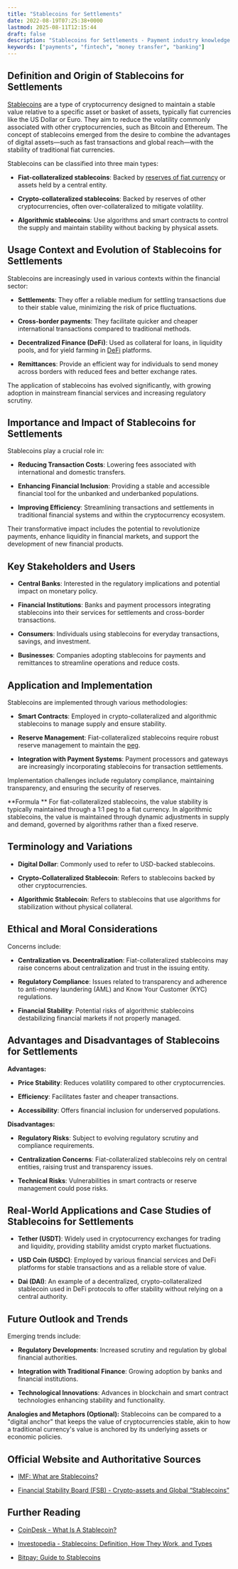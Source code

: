 ```yaml
---
title: "Stablecoins for Settlements"
date: 2022-08-19T07:25:38+0000
lastmod: 2025-08-11T12:15:44
draft: false
description: "Stablecoins for Settlements - Payment industry knowledge and insights"
keywords: ["payments", "fintech", "money transfer", "banking"]
---
```


## **Definition and Origin of Stablecoins for Settlements**

[Stablecoins](https://faisalkhanllc.xyz/resources/payments-wiki/s/what-is-a-stablecoin/) are a type of cryptocurrency designed to maintain a stable value relative to a specific asset or basket of assets, typically fiat currencies like the US Dollar or Euro. They aim to reduce the volatility commonly associated with other cryptocurrencies, such as Bitcoin and Ethereum. The concept of stablecoins emerged from the desire to combine the advantages of digital assets—such as fast transactions and global reach—with the stability of traditional fiat currencies.

Stablecoins can be classified into three main types:

- **Fiat-collateralized stablecoins**: Backed by [reserves of fiat currency](https://faisalkhanllc.xyz/resources/payments-wiki/r/reserve-currency/) or assets held by a central entity.

- **Crypto-collateralized stablecoins**: Backed by reserves of other cryptocurrencies, often over-collateralized to mitigate volatility.

- **Algorithmic stablecoins**: Use algorithms and smart contracts to control the supply and maintain stability without backing by physical assets.

## **Usage Context and Evolution of Stablecoins for Settlements**

Stablecoins are increasingly used in various contexts within the financial sector:

- **Settlements**: They offer a reliable medium for settling transactions due to their stable value, minimizing the risk of price fluctuations.

- **Cross-border payments**: They facilitate quicker and cheaper international transactions compared to traditional methods.

- **Decentralized Finance (DeFi)**: Used as collateral for loans, in liquidity pools, and for yield farming in [DeFi](https://faisalkhanllc.xyz/resources/payments-wiki/d/decentralized-finance-defi/) platforms.

- **Remittances**: Provide an efficient way for individuals to send money across borders with reduced fees and better exchange rates.

The application of stablecoins has evolved significantly, with growing adoption in mainstream financial services and increasing regulatory scrutiny.

## **Importance and Impact of Stablecoins for Settlements**

Stablecoins play a crucial role in:

- **Reducing Transaction Costs**: Lowering fees associated with international and domestic transfers.

- **Enhancing Financial Inclusion**: Providing a stable and accessible financial tool for the unbanked and underbanked populations.

- **Improving Efficiency**: Streamlining transactions and settlements in traditional financial systems and within the cryptocurrency ecosystem.

Their transformative impact includes the potential to revolutionize payments, enhance liquidity in financial markets, and support the development of new financial products.

## **Key Stakeholders and Users**

- **Central Banks**: Interested in the regulatory implications and potential impact on monetary policy.

- **Financial Institutions**: Banks and payment processors integrating stablecoins into their services for settlements and cross-border transactions.

- **Consumers**: Individuals using stablecoins for everyday transactions, savings, and investment.

- **Businesses**: Companies adopting stablecoins for payments and remittances to streamline operations and reduce costs.

## **Application and Implementation**

Stablecoins are implemented through various methodologies:

- **Smart Contracts**: Employed in crypto-collateralized and algorithmic stablecoins to manage supply and ensure stability.

- **Reserve Management**: Fiat-collateralized stablecoins require robust reserve management to maintain the [peg](https://faisalkhanllc.xyz/resources/payments-wiki/p/peg/).

- **Integration with Payment Systems**: Payment processors and gateways are increasingly incorporating stablecoins for transaction settlements.

Implementation challenges include regulatory compliance, maintaining transparency, and ensuring the security of reserves.

**Formula **
For fiat-collateralized stablecoins, the value stability is typically maintained through a 1:1 peg to a fiat currency. 
In algorithmic stablecoins, the value is maintained through dynamic adjustments in supply and demand, governed by algorithms rather than a fixed reserve.

## **Terminology and Variations**

- **Digital Dollar**: Commonly used to refer to USD-backed stablecoins.

- **Crypto-Collateralized Stablecoin**: Refers to stablecoins backed by other cryptocurrencies.

- **Algorithmic Stablecoin**: Refers to stablecoins that use algorithms for stabilization without physical collateral.

## **Ethical and Moral Considerations**

Concerns include:

- **Centralization vs. Decentralization**: Fiat-collateralized stablecoins may raise concerns about centralization and trust in the issuing entity.

- **Regulatory Compliance**: Issues related to transparency and adherence to anti-money laundering (AML) and Know Your Customer (KYC) regulations.

- **Financial Stability**: Potential risks of algorithmic stablecoins destabilizing financial markets if not properly managed.

## **Advantages and Disadvantages of Stablecoins for Settlements**

**Advantages:**

- **Price Stability**: Reduces volatility compared to other cryptocurrencies.

- **Efficiency**: Facilitates faster and cheaper transactions.

- **Accessibility**: Offers financial inclusion for underserved populations.

**Disadvantages:**

- **Regulatory Risks**: Subject to evolving regulatory scrutiny and compliance requirements.

- **Centralization Concerns**: Fiat-collateralized stablecoins rely on central entities, raising trust and transparency issues.

- **Technical Risks**: Vulnerabilities in smart contracts or reserve management could pose risks.

## **Real-World Applications and Case Studies of Stablecoins for Settlements**

- **Tether (USDT)**: Widely used in cryptocurrency exchanges for trading and liquidity, providing stability amidst crypto market fluctuations.

- **USD Coin (USDC)**: Employed by various financial services and DeFi platforms for stable transactions and as a reliable store of value.

- **Dai (DAI)**: An example of a decentralized, crypto-collateralized stablecoin used in DeFi protocols to offer stability without relying on a central authority.

## **Future Outlook and Trends**

Emerging trends include:

- **Regulatory Developments**: Increased scrutiny and regulation by global financial authorities.

- **Integration with Traditional Finance**: Growing adoption by banks and financial institutions.

- **Technological Innovations**: Advances in blockchain and smart contract technologies enhancing stability and functionality.

**Analogies and Metaphors (Optional):**
Stablecoins can be compared to a "digital anchor" that keeps the value of cryptocurrencies stable, akin to how a traditional currency's value is anchored by its underlying assets or economic policies.

## **Official Website and Authoritative Sources**

- [IMF: What are Stablecoins?](https://www.imf.org/en/videos/view?vid=6311646672112)

- [Financial Stability Board (FSB) - Crypto-assets and Global “Stablecoins”](https://www.fsb.org/work-of-the-fsb/financial-innovation-and-structural-change/crypto-assets-and-global-stablecoins/#:~:text=Stablecoins%20are%20generally%20created%2C%20and,reserves%20or%20in%20other%20assets.)

## **Further Reading**

- [CoinDesk - What Is A Stablecoin?](https://www.coindesk.com/learn/what-is-a-stablecoin/)

- [Investopedia - Stablecoins: Definition, How They Work, and Types](https://www.investopedia.com/terms/s/stablecoin.asp)

- [Bitpay: Guide to Stablecoins](https://bitpay.com/blog/guide-to-stablecoins/)